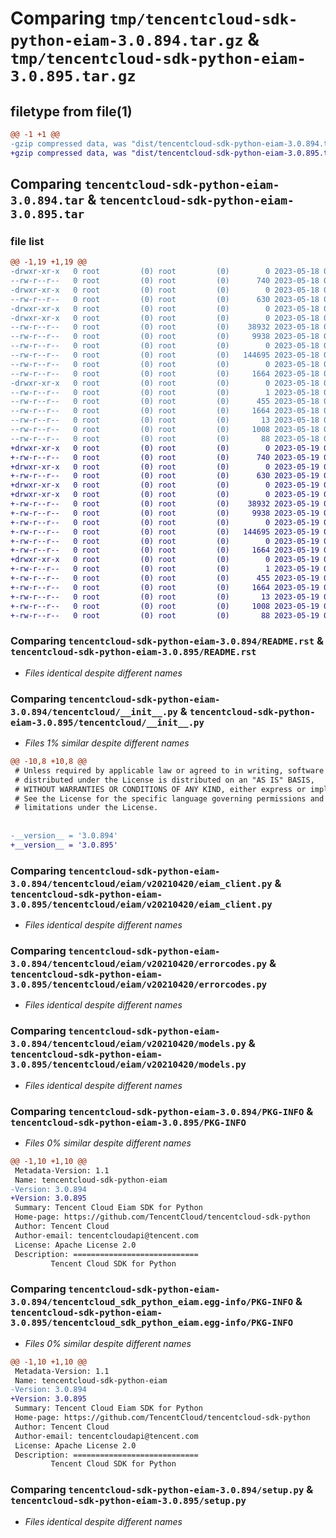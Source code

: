 # Comparing `tmp/tencentcloud-sdk-python-eiam-3.0.894.tar.gz` & `tmp/tencentcloud-sdk-python-eiam-3.0.895.tar.gz`

## filetype from file(1)

```diff
@@ -1 +1 @@
-gzip compressed data, was "dist/tencentcloud-sdk-python-eiam-3.0.894.tar", last modified: Thu May 18 00:25:24 2023, max compression
+gzip compressed data, was "dist/tencentcloud-sdk-python-eiam-3.0.895.tar", last modified: Fri May 19 02:50:20 2023, max compression
```

## Comparing `tencentcloud-sdk-python-eiam-3.0.894.tar` & `tencentcloud-sdk-python-eiam-3.0.895.tar`

### file list

```diff
@@ -1,19 +1,19 @@
-drwxr-xr-x   0 root         (0) root         (0)        0 2023-05-18 00:25:24.000000 tencentcloud-sdk-python-eiam-3.0.894/
--rw-r--r--   0 root         (0) root         (0)      740 2023-05-18 00:25:24.000000 tencentcloud-sdk-python-eiam-3.0.894/README.rst
-drwxr-xr-x   0 root         (0) root         (0)        0 2023-05-18 00:25:24.000000 tencentcloud-sdk-python-eiam-3.0.894/tencentcloud/
--rw-r--r--   0 root         (0) root         (0)      630 2023-05-18 00:25:24.000000 tencentcloud-sdk-python-eiam-3.0.894/tencentcloud/__init__.py
-drwxr-xr-x   0 root         (0) root         (0)        0 2023-05-18 00:25:24.000000 tencentcloud-sdk-python-eiam-3.0.894/tencentcloud/eiam/
-drwxr-xr-x   0 root         (0) root         (0)        0 2023-05-18 00:25:24.000000 tencentcloud-sdk-python-eiam-3.0.894/tencentcloud/eiam/v20210420/
--rw-r--r--   0 root         (0) root         (0)    38932 2023-05-18 00:25:24.000000 tencentcloud-sdk-python-eiam-3.0.894/tencentcloud/eiam/v20210420/eiam_client.py
--rw-r--r--   0 root         (0) root         (0)     9938 2023-05-18 00:25:24.000000 tencentcloud-sdk-python-eiam-3.0.894/tencentcloud/eiam/v20210420/errorcodes.py
--rw-r--r--   0 root         (0) root         (0)        0 2023-05-18 00:25:24.000000 tencentcloud-sdk-python-eiam-3.0.894/tencentcloud/eiam/v20210420/__init__.py
--rw-r--r--   0 root         (0) root         (0)   144695 2023-05-18 00:25:24.000000 tencentcloud-sdk-python-eiam-3.0.894/tencentcloud/eiam/v20210420/models.py
--rw-r--r--   0 root         (0) root         (0)        0 2023-05-18 00:25:24.000000 tencentcloud-sdk-python-eiam-3.0.894/tencentcloud/eiam/__init__.py
--rw-r--r--   0 root         (0) root         (0)     1664 2023-05-18 00:25:24.000000 tencentcloud-sdk-python-eiam-3.0.894/PKG-INFO
-drwxr-xr-x   0 root         (0) root         (0)        0 2023-05-18 00:25:24.000000 tencentcloud-sdk-python-eiam-3.0.894/tencentcloud_sdk_python_eiam.egg-info/
--rw-r--r--   0 root         (0) root         (0)        1 2023-05-18 00:25:24.000000 tencentcloud-sdk-python-eiam-3.0.894/tencentcloud_sdk_python_eiam.egg-info/dependency_links.txt
--rw-r--r--   0 root         (0) root         (0)      455 2023-05-18 00:25:24.000000 tencentcloud-sdk-python-eiam-3.0.894/tencentcloud_sdk_python_eiam.egg-info/SOURCES.txt
--rw-r--r--   0 root         (0) root         (0)     1664 2023-05-18 00:25:24.000000 tencentcloud-sdk-python-eiam-3.0.894/tencentcloud_sdk_python_eiam.egg-info/PKG-INFO
--rw-r--r--   0 root         (0) root         (0)       13 2023-05-18 00:25:24.000000 tencentcloud-sdk-python-eiam-3.0.894/tencentcloud_sdk_python_eiam.egg-info/top_level.txt
--rw-r--r--   0 root         (0) root         (0)     1008 2023-05-18 00:25:24.000000 tencentcloud-sdk-python-eiam-3.0.894/setup.py
--rw-r--r--   0 root         (0) root         (0)       88 2023-05-18 00:25:24.000000 tencentcloud-sdk-python-eiam-3.0.894/setup.cfg
+drwxr-xr-x   0 root         (0) root         (0)        0 2023-05-19 02:50:20.000000 tencentcloud-sdk-python-eiam-3.0.895/
+-rw-r--r--   0 root         (0) root         (0)      740 2023-05-19 02:50:20.000000 tencentcloud-sdk-python-eiam-3.0.895/README.rst
+drwxr-xr-x   0 root         (0) root         (0)        0 2023-05-19 02:50:20.000000 tencentcloud-sdk-python-eiam-3.0.895/tencentcloud/
+-rw-r--r--   0 root         (0) root         (0)      630 2023-05-19 02:50:20.000000 tencentcloud-sdk-python-eiam-3.0.895/tencentcloud/__init__.py
+drwxr-xr-x   0 root         (0) root         (0)        0 2023-05-19 02:50:20.000000 tencentcloud-sdk-python-eiam-3.0.895/tencentcloud/eiam/
+drwxr-xr-x   0 root         (0) root         (0)        0 2023-05-19 02:50:20.000000 tencentcloud-sdk-python-eiam-3.0.895/tencentcloud/eiam/v20210420/
+-rw-r--r--   0 root         (0) root         (0)    38932 2023-05-19 02:50:20.000000 tencentcloud-sdk-python-eiam-3.0.895/tencentcloud/eiam/v20210420/eiam_client.py
+-rw-r--r--   0 root         (0) root         (0)     9938 2023-05-19 02:50:20.000000 tencentcloud-sdk-python-eiam-3.0.895/tencentcloud/eiam/v20210420/errorcodes.py
+-rw-r--r--   0 root         (0) root         (0)        0 2023-05-19 02:50:20.000000 tencentcloud-sdk-python-eiam-3.0.895/tencentcloud/eiam/v20210420/__init__.py
+-rw-r--r--   0 root         (0) root         (0)   144695 2023-05-19 02:50:20.000000 tencentcloud-sdk-python-eiam-3.0.895/tencentcloud/eiam/v20210420/models.py
+-rw-r--r--   0 root         (0) root         (0)        0 2023-05-19 02:50:20.000000 tencentcloud-sdk-python-eiam-3.0.895/tencentcloud/eiam/__init__.py
+-rw-r--r--   0 root         (0) root         (0)     1664 2023-05-19 02:50:20.000000 tencentcloud-sdk-python-eiam-3.0.895/PKG-INFO
+drwxr-xr-x   0 root         (0) root         (0)        0 2023-05-19 02:50:20.000000 tencentcloud-sdk-python-eiam-3.0.895/tencentcloud_sdk_python_eiam.egg-info/
+-rw-r--r--   0 root         (0) root         (0)        1 2023-05-19 02:50:20.000000 tencentcloud-sdk-python-eiam-3.0.895/tencentcloud_sdk_python_eiam.egg-info/dependency_links.txt
+-rw-r--r--   0 root         (0) root         (0)      455 2023-05-19 02:50:20.000000 tencentcloud-sdk-python-eiam-3.0.895/tencentcloud_sdk_python_eiam.egg-info/SOURCES.txt
+-rw-r--r--   0 root         (0) root         (0)     1664 2023-05-19 02:50:20.000000 tencentcloud-sdk-python-eiam-3.0.895/tencentcloud_sdk_python_eiam.egg-info/PKG-INFO
+-rw-r--r--   0 root         (0) root         (0)       13 2023-05-19 02:50:20.000000 tencentcloud-sdk-python-eiam-3.0.895/tencentcloud_sdk_python_eiam.egg-info/top_level.txt
+-rw-r--r--   0 root         (0) root         (0)     1008 2023-05-19 02:50:20.000000 tencentcloud-sdk-python-eiam-3.0.895/setup.py
+-rw-r--r--   0 root         (0) root         (0)       88 2023-05-19 02:50:20.000000 tencentcloud-sdk-python-eiam-3.0.895/setup.cfg
```

### Comparing `tencentcloud-sdk-python-eiam-3.0.894/README.rst` & `tencentcloud-sdk-python-eiam-3.0.895/README.rst`

 * *Files identical despite different names*

### Comparing `tencentcloud-sdk-python-eiam-3.0.894/tencentcloud/__init__.py` & `tencentcloud-sdk-python-eiam-3.0.895/tencentcloud/__init__.py`

 * *Files 1% similar despite different names*

```diff
@@ -10,8 +10,8 @@
 # Unless required by applicable law or agreed to in writing, software
 # distributed under the License is distributed on an "AS IS" BASIS,
 # WITHOUT WARRANTIES OR CONDITIONS OF ANY KIND, either express or implied.
 # See the License for the specific language governing permissions and
 # limitations under the License.
 
 
-__version__ = '3.0.894'
+__version__ = '3.0.895'
```

### Comparing `tencentcloud-sdk-python-eiam-3.0.894/tencentcloud/eiam/v20210420/eiam_client.py` & `tencentcloud-sdk-python-eiam-3.0.895/tencentcloud/eiam/v20210420/eiam_client.py`

 * *Files identical despite different names*

### Comparing `tencentcloud-sdk-python-eiam-3.0.894/tencentcloud/eiam/v20210420/errorcodes.py` & `tencentcloud-sdk-python-eiam-3.0.895/tencentcloud/eiam/v20210420/errorcodes.py`

 * *Files identical despite different names*

### Comparing `tencentcloud-sdk-python-eiam-3.0.894/tencentcloud/eiam/v20210420/models.py` & `tencentcloud-sdk-python-eiam-3.0.895/tencentcloud/eiam/v20210420/models.py`

 * *Files identical despite different names*

### Comparing `tencentcloud-sdk-python-eiam-3.0.894/PKG-INFO` & `tencentcloud-sdk-python-eiam-3.0.895/PKG-INFO`

 * *Files 0% similar despite different names*

```diff
@@ -1,10 +1,10 @@
 Metadata-Version: 1.1
 Name: tencentcloud-sdk-python-eiam
-Version: 3.0.894
+Version: 3.0.895
 Summary: Tencent Cloud Eiam SDK for Python
 Home-page: https://github.com/TencentCloud/tencentcloud-sdk-python
 Author: Tencent Cloud
 Author-email: tencentcloudapi@tencent.com
 License: Apache License 2.0
 Description: ============================
         Tencent Cloud SDK for Python
```

### Comparing `tencentcloud-sdk-python-eiam-3.0.894/tencentcloud_sdk_python_eiam.egg-info/PKG-INFO` & `tencentcloud-sdk-python-eiam-3.0.895/tencentcloud_sdk_python_eiam.egg-info/PKG-INFO`

 * *Files 0% similar despite different names*

```diff
@@ -1,10 +1,10 @@
 Metadata-Version: 1.1
 Name: tencentcloud-sdk-python-eiam
-Version: 3.0.894
+Version: 3.0.895
 Summary: Tencent Cloud Eiam SDK for Python
 Home-page: https://github.com/TencentCloud/tencentcloud-sdk-python
 Author: Tencent Cloud
 Author-email: tencentcloudapi@tencent.com
 License: Apache License 2.0
 Description: ============================
         Tencent Cloud SDK for Python
```

### Comparing `tencentcloud-sdk-python-eiam-3.0.894/setup.py` & `tencentcloud-sdk-python-eiam-3.0.895/setup.py`

 * *Files identical despite different names*

